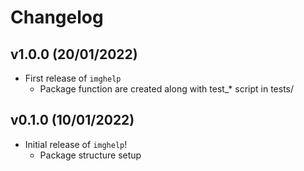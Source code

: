# Changelog

<!--next-version-placeholder-->

## v1.0.0 (20/01/2022)

- First release of `imghelp`
  - Package function are created along with test_* script in tests/

## v0.1.0 (10/01/2022)

- Initial release of `imghelp`!
  - Package structure setup


